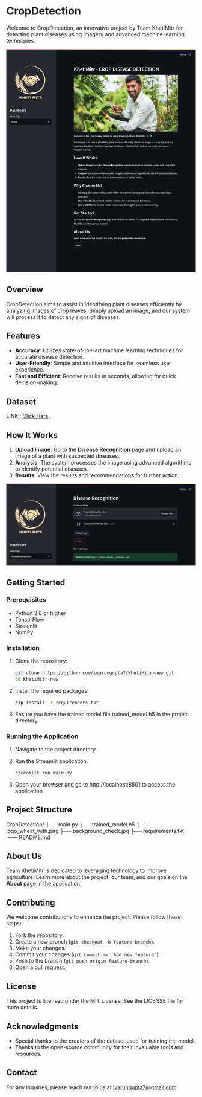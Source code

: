 # CropDetection

Welcome to CropDetection, an innovative project by Team KhetiMitr for detecting plant diseases using imagery and advanced machine learning techniques.

![Alt text](ss1.png)

## Overview

CropDetection aims to assist in identifying plant diseases efficiently by analyzing images of crop leaves. Simply upload an image, and our system will process it to detect any signs of diseases.

## Features

- **Accuracy**: Utilizes state-of-the-art machine learning techniques for accurate disease detection.
- **User-Friendly**: Simple and intuitive interface for seamless user experience.
- **Fast and Efficient**: Receive results in seconds, allowing for quick decision-making.

## Dataset

LINK : [Click Here](https://www.kaggle.com/datasets/vipoooool/new-plant-diseases-dataset).

## How It Works

1. **Upload Image**: Go to the **Disease Recognition** page and upload an image of a plant with suspected diseases.
2. **Analysis**: The system processes the image using advanced algorithms to identify potential diseases.
3. **Results**: View the results and recommendations for further action.

![Alt text](ss2.png)

## Getting Started

### Prerequisites

- Python 3.6 or higher
- TensorFlow
- Streamlit
- NumPy

### Installation

1. Clone the repository:

   ```bash
   git clone https://github.com/ivarungupta7/KhetiMitr-new.git
   cd KhetiMitr-new
   ```
2. Install the required packages:
   
   ```bash
   pip install -r requirements.txt
   ```
3. Ensure you have the trained model file trained_model.h5 in the project directory.

### Running the Application

1. Navigate to the project directory.
   
2. Run the Streamlit application:

   ```bash
   streamlit run main.py
   ```
3. Open your browser and go to http://localhost:8501 to access the application.

## Project Structure

CropDetection/
├── main.py
├── trained_model.h5
├── logo_wheat_with.png
├── background_check.jpg
├── requirements.txt
└── README.md

## About Us

Team KhetiMitr is dedicated to leveraging technology to improve agriculture. Learn more about the project, our team, and our goals on the **About** page in the application.

## Contributing

We welcome contributions to enhance the project. Please follow these steps:

1. Fork the repository.
2. Create a new branch (`git checkout -b feature-branch`).
3. Make your changes.
4. Commit your changes (`git commit -m 'Add new feature'`).
5. Push to the branch (`git push origin feature-branch`).
6. Open a pull request.

## License

This project is licensed under the MIT License. See the LICENSE file for more details.

## Acknowledgments

- Special thanks to the creators of the dataset used for training the model.
- Thanks to the open-source community for their invaluable tools and resources.

## Contact

For any inquiries, please reach out to us at [ivarungupta7@gmail.com](mailto:ivarungupta7@gmail.com).

